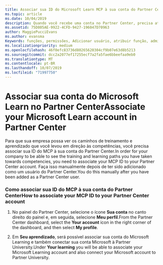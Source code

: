 ```yaml
---
title: Associar sua ID do Microsoft Learn MCP à sua conta do Partner Center | Centro de parceiros
ms.topic: article
ms.date: 10/04/2019
description: Quando você recebe uma conta no Partner Center, precisa atualizar seu perfil associando sua ID do MCP.
ms.assetid: 75D805AE-9922-4CFD-9427-196047D70963
author: MaggiePucciEvans
ms.author: evansma
Keywords: funções, permissões, Adicionar usuário, atribuir função, administrador, agente, ID do MCP, Microsoft Learn
ms.localizationpriority: medium
ms.openlocfilehash: 46f0efc83736d80265620304cf9b07e63d8b5213
ms.sourcegitcommit: dcc2a2077ef17255ecf7a2fa5fae6bbeefaa9eb0
ms.translationtype: MT
ms.contentlocale: pt-BR
ms.lasthandoff: 10/07/2019
ms.locfileid: "71997750"
---
```

# <a name="associate-your-microsoft-learn-account-in-partner-center"></a><span data-ttu-id="b8ab2-104">Associar sua conta do Microsoft Learn no Partner Center</span><span class="sxs-lookup"><span data-stu-id="b8ab2-104">Associate your Microsoft Learn account in Partner Center</span></span>

<span data-ttu-id="b8ab2-105">Para que sua empresa possa ver os caminhos de treinamento e aprendizado que você levou em direção às competências, você precisa associar sua ID do MCP à sua conta do Partner Center.</span><span class="sxs-lookup"><span data-stu-id="b8ab2-105">In order for your company to be able to see the training and learning paths you have taken towards competencies, you need to associate your MCP ID to your Partner Center account.</span></span> <span data-ttu-id="b8ab2-106">Faça isso manualmente depois de ter sido adicionado como um usuário do Partner Center.</span><span class="sxs-lookup"><span data-stu-id="b8ab2-106">You do this manually after you have been added as a Partner Center user.</span></span>

### <a name="how-to-associate-your-mcp-id-to-your-partner-center-account"></a><span data-ttu-id="b8ab2-107">Como associar sua ID do MCP à sua conta do Partner Center</span><span class="sxs-lookup"><span data-stu-id="b8ab2-107">How to associate your MCP ID to your Partner Center account</span></span>

1. <span data-ttu-id="b8ab2-108">No painel do Partner Center, selecione o ícone **Sua conta** no canto direito do painel e, em seguida, selecione **Meu perfil**.</span><span class="sxs-lookup"><span data-stu-id="b8ab2-108">From the Partner Center dashboard, select the **Your account** icon in the right corner of the dashboard, and then select **My profile**.</span></span>

2. <span data-ttu-id="b8ab2-109">Em **Seu aprendizado**, será possível associar sua conta do Microsoft Learning e também conectar sua conta Microsoft à Partner University.</span><span class="sxs-lookup"><span data-stu-id="b8ab2-109">Under **Your learning** you will be able to associate your Microsoft Learning account and also connect your Microsoft account to Partner University.</span></span>